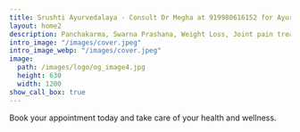 ```yaml
---
title: Srushti Ayurvedalaya - Consult Dr Megha at 919980616152 for Ayurvedic treatments.
layout: home2
description: Panchakarma, Swarna Prashana, Weight Loss, Joint pain treatments.
intro_image: "/images/cover.jpeg"
intro_image_webp: "/images/cover.jpeg"
image:
  path: /images/logo/og_image4.jpg
  height: 630
  width: 1200
show_call_box: true
---
```


Book your appointment today and take care of your health and wellness. 

